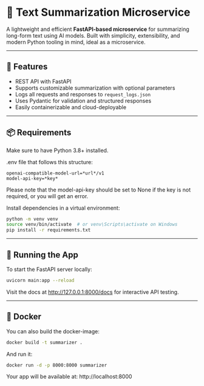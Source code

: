# 📝 Text Summarization Microservice

A lightweight and efficient **FastAPI-based microservice** for summarizing long-form text using AI models. Built with simplicity, extensibility, and modern Python tooling in mind, ideal as a microservice.

---

## 🚀 Features

- REST API with FastAPI
- Supports customizable summarization with optional parameters
- Logs all requests and responses to `request_logs.json`
- Uses Pydantic for validation and structured responses
- Easily containerizable and cloud-deployable

---

## 📦 Requirements

Make sure to have Python 3.8+ installed.

.env file that follows this structure:
```.env
openai-compatible-model-url=*url*/v1
model-api-key=*key*
```
Please note that the model-api-key should be set to None
if the key is not required, or you will get an error.

Install dependencies in a virtual environment:

```bash
python -m venv venv
source venv/bin/activate  # or venv\Scripts\activate on Windows
pip install -r requirements.txt
```

---

## 🏁 Running the App
To start the FastAPI server locally:

```bash
uvicorn main:app --reload
```

Visit the docs at http://127.0.0.1:8000/docs for interactive API testing.

---

## 🐋 Docker

You can also build the docker-image:
```bash
docker build -t summarizer .
```

And run it:
```bash
docker run -d -p 8000:8000 summarizer
```

Your app will be available at: http://localhost:8000